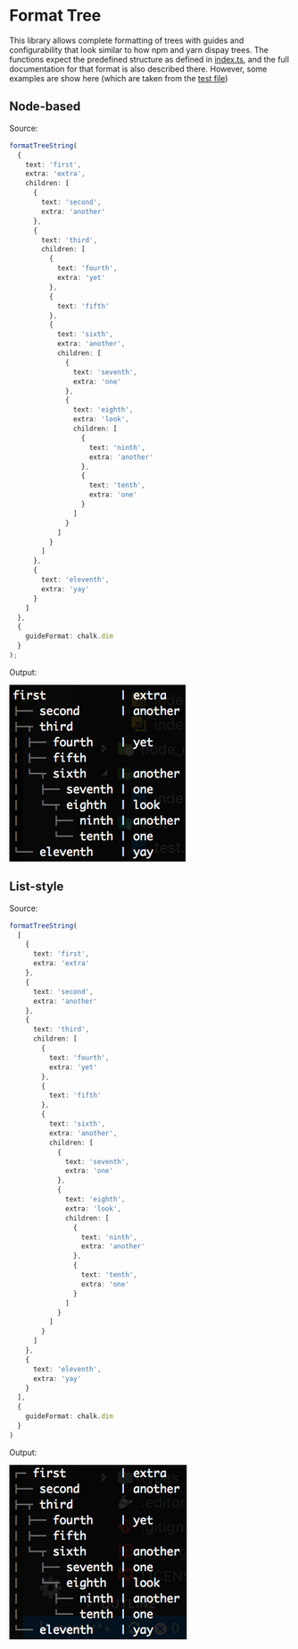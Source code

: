 # Format Tree
This library allows complete formatting of trees with guides and configurability that look similar to how npm and yarn dispay trees. The functions expect the predefined structure as defined in [index.ts](src/index.ts), and the full documentation for that format is also described there. However, some examples are show here (which are taken from the [test file](test/test.ts))

## Node-based
Source:

```ts
formatTreeString(
  {
    text: 'first',
    extra: 'extra',
    children: [
      {
        text: 'second',
        extra: 'another'
      },
      {
        text: 'third',
        children: [
          {
            text: 'fourth',
            extra: 'yet'
          },
          {
            text: 'fifth'
          },
          {
            text: 'sixth',
            extra: 'another',
            children: [
              {
                text: 'seventh',
                extra: 'one'
              },
              {
                text: 'eighth',
                extra: 'look',
                children: [
                  {
                    text: 'ninth',
                    extra: 'another'
                  },
                  {
                    text: 'tenth',
                    extra: 'one'
                  }
                ]
              }
            ]
          }
        ]
      },
      {
        text: 'eleventh',
        extra: 'yay'
      }
    ]
  },
  {
    guideFormat: chalk.dim
  }
);
```

Output:

![node-stype output](docs/img/node-style.png)

## List-style
Source:

```ts
formatTreeString(
  [
    {
      text: 'first',
      extra: 'extra'
    },
    {
      text: 'second',
      extra: 'another'
    },
    {
      text: 'third',
      children: [
        {
          text: 'fourth',
          extra: 'yet'
        },
        {
          text: 'fifth'
        },
        {
          text: 'sixth',
          extra: 'another',
          children: [
            {
              text: 'seventh',
              extra: 'one'
            },
            {
              text: 'eighth',
              extra: 'look',
              children: [
                {
                  text: 'ninth',
                  extra: 'another'
                },
                {
                  text: 'tenth',
                  extra: 'one'
                }
              ]
            }
          ]
        }
      ]
    },
    {
      text: 'eleventh',
      extra: 'yay'
    }
  ],
  {
    guideFormat: chalk.dim
  }
)
```

Output:

![list-style output](docs/img/list-style.png)

